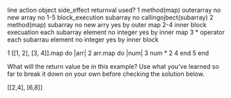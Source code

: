 

line       action       object        side_effect          returnval      used?
1           method(map)  outerarray     no                new array   no
1-5       block_execution   subarray    no              callingojbect(subarray)
2         method(map)    subarray      no               new arry           yes by outer map
2-4      inner block execuation   each subarray element  no  integer        yes by inner map
3          * operator   each subarrau element no        integer           yes by inner block



1    [[1, 2], [3, 4]].map do |arr|
2  arr.map do |num|
3    num * 2
4  end
5 end

What will the return value be in this example? Use what you've learned so far to break it down on your own before checking the solution below.

[[2,4], [6,8]]